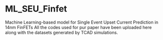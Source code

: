 # ML_SEU_Finfet
Machine Learning-based model for Single Event Upset Current Prediction in 14nm FinFETs
All the codes used for pur paper have been uploaded here along with the datasets generated by TCAD simulations.
